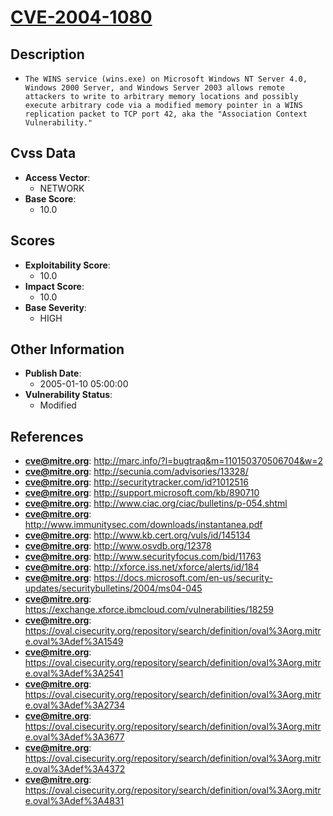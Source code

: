 
# [CVE-2004-1080](http://marc.info/?l=bugtraq&m=110150370506704&w=2)

## Description

- `The WINS service (wins.exe) on Microsoft Windows NT Server 4.0, Windows 2000 Server, and Windows Server 2003 allows remote attackers to write to arbitrary memory locations and possibly execute arbitrary code via a modified memory pointer in a WINS replication packet to TCP port 42, aka the "Association Context Vulnerability."`

## Cvss Data

- **Access Vector**:
  - NETWORK
- **Base Score**:
  - 10.0

## Scores

- **Exploitability Score**:
  - 10.0
- **Impact Score**:
  - 10.0
- **Base Severity**:
  - HIGH

## Other Information

- **Publish Date**:
  - 2005-01-10 05:00:00
- **Vulnerability Status**:
  - Modified

## References

- **cve@mitre.org**: http://marc.info/?l=bugtraq&m=110150370506704&w=2
- **cve@mitre.org**: http://secunia.com/advisories/13328/
- **cve@mitre.org**: http://securitytracker.com/id?1012516
- **cve@mitre.org**: http://support.microsoft.com/kb/890710
- **cve@mitre.org**: http://www.ciac.org/ciac/bulletins/p-054.shtml
- **cve@mitre.org**: http://www.immunitysec.com/downloads/instantanea.pdf
- **cve@mitre.org**: http://www.kb.cert.org/vuls/id/145134
- **cve@mitre.org**: http://www.osvdb.org/12378
- **cve@mitre.org**: http://www.securityfocus.com/bid/11763
- **cve@mitre.org**: http://xforce.iss.net/xforce/alerts/id/184
- **cve@mitre.org**: https://docs.microsoft.com/en-us/security-updates/securitybulletins/2004/ms04-045
- **cve@mitre.org**: https://exchange.xforce.ibmcloud.com/vulnerabilities/18259
- **cve@mitre.org**: https://oval.cisecurity.org/repository/search/definition/oval%3Aorg.mitre.oval%3Adef%3A1549
- **cve@mitre.org**: https://oval.cisecurity.org/repository/search/definition/oval%3Aorg.mitre.oval%3Adef%3A2541
- **cve@mitre.org**: https://oval.cisecurity.org/repository/search/definition/oval%3Aorg.mitre.oval%3Adef%3A2734
- **cve@mitre.org**: https://oval.cisecurity.org/repository/search/definition/oval%3Aorg.mitre.oval%3Adef%3A3677
- **cve@mitre.org**: https://oval.cisecurity.org/repository/search/definition/oval%3Aorg.mitre.oval%3Adef%3A4372
- **cve@mitre.org**: https://oval.cisecurity.org/repository/search/definition/oval%3Aorg.mitre.oval%3Adef%3A4831
